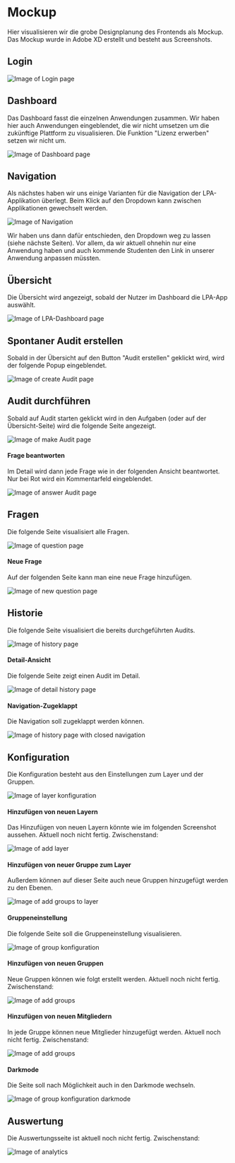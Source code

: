# Mockup
Hier visualisieren wir die grobe Designplanung des Frontends als Mockup. Das Mockup wurde in Adobe XD erstellt und besteht aus Screenshots.

## Login
![Image of Login page](images/Mockup/Login.jpg)

## Dashboard
Das Dashboard fasst die einzelnen Anwendungen zusammen. Wir haben hier auch Anwendungen eingeblendet, die wir nicht umsetzen um die zukünftige Plattform zu visualisieren. Die Funktion "Lizenz erwerben" setzen wir nicht um.

![Image of Dashboard page](images/Mockup/Dashboard.jpg)

## Navigation
Als nächstes haben wir uns einige Varianten für die Navigation der LPA-Applikation überlegt. Beim Klick auf den Dropdown kann zwischen Applikationen gewechselt werden.

![Image of Navigation](images/Mockup/Ideen_Navigation.png)

Wir haben uns dann dafür entschieden, den Dropdown weg zu lassen (siehe nächste Seiten). Vor allem, da wir aktuell ohnehin nur eine Anwendung haben und auch kommende Studenten den Link in unserer Anwendung anpassen müssten.

## Übersicht
Die Übersicht wird angezeigt, sobald der Nutzer im Dashboard die LPA-App auswählt.

![Image of LPA-Dashboard page](images/Mockup/Audit_Dashboard.jpg)

## Spontaner Audit erstellen
Sobald in der Übersicht auf den Button "Audit erstellen" geklickt wird, wird der folgende Popup eingeblendet.

![Image of create Audit page](images/Mockup/Audit_erstellen.jpg)

## Audit durchführen
Sobald auf Audit starten geklickt wird in den Aufgaben (oder auf der Übersicht-Seite) wird die folgende Seite angezeigt.

![Image of make Audit page](images/Mockup/Audit_durchführen_übersicht.jpg)

#### Frage beantworten
Im Detail wird dann jede Frage wie in der folgenden Ansicht beantwortet. Nur bei Rot wird ein Kommentarfeld eingeblendet.

![Image of answer Audit page](images/Mockup/Audit_durchführen_Frage_beantworten.jpg)

## Fragen
Die folgende Seite visualisiert alle Fragen.

![Image of question page](images/Mockup/Fragen.jpg)

#### Neue Frage
Auf der folgenden Seite kann man eine neue Frage hinzufügen.

![Image of new question page](images/Mockup/Fragen_neue_Frage.jpg)

## Historie
Die folgende Seite visualisiert die bereits durchgeführten Audits.

![Image of history page](images/Mockup/Historie.jpg)

#### Detail-Ansicht
Die folgende Seite zeigt einen Audit im Detail.

![Image of detail history page](images/Mockup/Historie_Details.jpg)

#### Navigation-Zugeklappt
Die Navigation soll zugeklappt werden können.

![Image of history page with closed navigation](images/Mockup/Historie_zugeklappt.jpg)

## Konfiguration
Die Konfiguration besteht aus den Einstellungen zum Layer und der Gruppen.

![Image of layer konfiguration](images/Mockup/Konfiguration_Hierarchieebene.jpg)

#### Hinzufügen von neuen Layern
Das Hinzufügen von neuen Layern könnte wie im folgenden Screenshot aussehen. Aktuell noch nicht fertig. Zwischenstand:

![Image of add layer](images/Mockup/Konfiguration_Hierarchie_hinzufügen.jpg)

#### Hinzufügen von neuer Gruppe zum Layer
Außerdem können auf dieser Seite auch neue Gruppen hinzugefügt werden zu den Ebenen.

![Image of add groups to layer](images/Mockup/Konfiguration_Hierarchie_Gruppe_hinzufügen.jpg)

#### Gruppeneinstellung
Die folgende Seite soll die Gruppeneinstellung visualisieren.

![Image of group konfiguration](images/Mockup/Konfiguration_Groups.jpg)

#### Hinzufügen von neuen Gruppen
Neue Gruppen können wie folgt erstellt werden. Aktuell noch nicht fertig. Zwischenstand:

![Image of add groups](images/Mockup/Konfiguration_Gruppe_hinzufügen.jpg)

#### Hinzufügen von neuen Mitgliedern
In jede Gruppe können neue Mitglieder hinzugefügt werden. Aktuell noch nicht fertig. Zwischenstand:

![Image of add groups](images/Mockup/Konfiguration_Gruppe_Mitglieder_hinzufügen.jpg)

#### Darkmode
Die Seite soll nach Möglichkeit auch in den Darkmode wechseln.

![Image of group konfiguration darkmode](images/Mockup/Konfiguration_Darkmode_Groups.jpg)

## Auswertung
Die Auswertungsseite ist aktuell noch nicht fertig. Zwischenstand:

![Image of analytics](images/Mockup/Auswertung.jpg)
